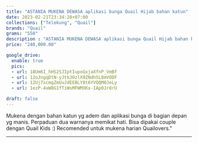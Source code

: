 ```yaml
---
title: "ASTANIA MUKENA DEWASA aplikasi bunga Quail Hijab bahan katun"
date: 2023-02-21T23:34:28+07:00
collections: ["Telekung", "Quail"]
brands: "Quail"
grams: "550"
description : "ASTANIA MUKENA DEWASA aplikasi bunga Quail Hijab bahan katun"
price: "240,000.00"

google_drive:
  enable: true
  pics:
  - url: 18Um6I_hHS2SJIptIupoGxjaXfnP_VmBf
  - url: 12oJngqDtN-yJtk3OzlX9ZNdh5L8mVODF
  - url: 12Uj7xcmgZmUuJdEEBLY8t6YVQQM0JeLy
  - url: 1ezP-4xW8G1fTiWsMFWMXKx-IAp0Jr8rU

draft: false
---
```


Mukena dengan bahan katun yg adem dan aplikasi bunga di bagian depan yg manis. Perpaduan dua warnanya memikat hati. Bisa dipakai couple dengan Quail Kids :) Recomended untuk mukena harian Quailovers."

-----------    
 
